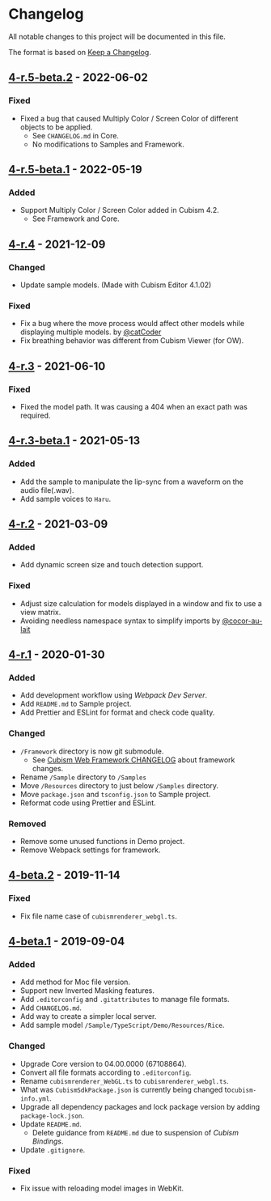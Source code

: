 # Changelog

All notable changes to this project will be documented in this file.

The format is based on [Keep a Changelog](https://keepachangelog.com/en/1.0.0/).


## [4-r.5-beta.2] - 2022-06-02

### Fixed

* Fixed a bug that caused Multiply Color / Screen Color of different objects to be applied.
  * See `CHANGELOG.md` in Core.
  * No modifications to Samples and Framework.


## [4-r.5-beta.1] - 2022-05-19

### Added

* Support Multiply Color / Screen Color added in Cubism 4.2.
  * See Framework and Core.


## [4-r.4] - 2021-12-09

### Changed

* Update sample models. (Made with Cubism Editor 4.1.02)

### Fixed

* Fix a bug where the move process would affect other models while displaying multiple models. by [@catCoder](https://community.live2d.com/discussion/1043/multiple-models-when-using-translaterelative)
* Fix breathing behavior was different from Cubism Viewer (for OW).


## [4-r.3] - 2021-06-10

### Fixed

* Fixed the model path. It was causing a 404 when an exact path was required.

## [4-r.3-beta.1] - 2021-05-13

### Added

* Add the sample to manipulate the lip-sync from a waveform on the audio file(.wav).
* Add sample voices to `Haru`.


## [4-r.2] - 2021-03-09

### Added

* Add dynamic screen size and touch detection support.

### Fixed

* Adjust size calculation for models displayed in a window and fix to use a view matrix.
* Avoiding needless namespace syntax to simplify imports by [@cocor-au-lait](https://github.com/cocor-au-lait)


## [4-r.1] - 2020-01-30

### Added

* Add development workflow using *Webpack Dev Server*.
* Add `README.md` to Sample project.
* Add Prettier and ESLint for format and check code quality.

### Changed

* `/Framework` directory is now git submodule.
  * See [Cubism Web Framework CHANGELOG](/Framework/CHANGELOG.md) about framework changes.
* Rename `/Sample` directory to `/Samples`
* Move `/Resources` directory to just below `/Samples` directory.
* Move `package.json` and `tsconfig.json` to Sample project.
* Reformat code using Prettier and ESLint.

### Removed

* Remove some unused functions in Demo project.
* Remove Webpack settings for framework.


## [4-beta.2] - 2019-11-14

### Fixed

* Fix file name case of `cubismrenderer_webgl.ts`.


## [4-beta.1] - 2019-09-04

### Added

* Add method for Moc file version.
* Support new Inverted Masking features.
* Add `.editorconfig` and `.gitattributes` to manage file formats.
* Add `CHANGELOG.md`.
* Add way to create a simpler local server.
* Add sample model `/Sample/TypeScript/Demo/Resources/Rice`.

### Changed

* Upgrade Core version to 04.00.0000 (67108864).
* Convert all file formats according to `.editorconfig`.
* Rename `cubismrenderer_WebGL.ts` to `cubismrenderer_webgl.ts`.
* What was `CubismSdkPackage.json` is currently being changed to`cubism-info.yml`.
* Upgrade all dependency packages and lock package version by adding `package-lock.json`.
* Update `README.md`.
  * Delete guidance from `README.md` due to suspension of *Cubism Bindings*.
* Update `.gitignore`.

### Fixed

* Fix issue with reloading model images in WebKit.


[4-r.5-beta.2]: https://github.com/Live2D/CubismWebSamples/compare/4-r.5-beta.1...4-r.5-beta.2
[4-r.5-beta.1]: https://github.com/Live2D/CubismWebSamples/compare/4-r.4...4-r.5-beta.1
[4-r.4]: https://github.com/Live2D/CubismWebSamples/compare/4-r.3...4-r.4
[4-r.3]: https://github.com/Live2D/CubismWebSamples/compare/4-r.3-beta.1...4-r.3
[4-r.3-beta.1]: https://github.com/Live2D/CubismWebSamples/compare/4-r.2...4-r.3-beta.1
[4-r.2]: https://github.com/Live2D/CubismWebSamples/compare/4-r.1...4-r.2
[4-r.1]: https://github.com/Live2D/CubismWebSamples/compare/4-beta.2...4-r.1
[4-beta.2]: https://github.com/Live2D/CubismWebSamples/compare/4-beta.1...4-beta.2
[4-beta.1]: https://github.com/Live2D/CubismWebSamples/compare/e36ab2233a89de9225f64e5a02d521bc7235bd03...4-beta.1
